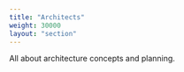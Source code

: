 ```yaml
---
title: "Architects"
weight: 30000
layout: "section"
---
```

All about architecture concepts and planning.

